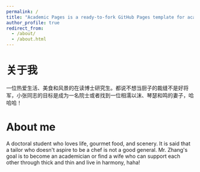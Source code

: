 ```yaml
---
permalink: /
title: "Academic Pages is a ready-to-fork GitHub Pages template for academic personal websites"
author_profile: true
redirect_from: 
  - /about/
  - /about.html
---
```


关于我
======
一位热爱生活、美食和风景的在读博士研究生。都说不想当厨子的裁缝不是好将军，小张同志的目标是成为一名院士或者找到一位相濡以沫、琴瑟和鸣的妻子，哈哈哈！

About me
======
A doctoral student who loves life, gourmet food, and scenery. It is said that a tailor who doesn't aspire to be a chef is not a good general. Mr. Zhang's goal is to become an academician or find a wife who can support each other through thick and thin and live in harmony, haha!
